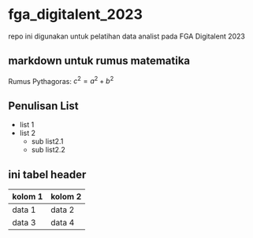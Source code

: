 # fga_digitalent_2023
repo ini digunakan untuk pelatihan data analist pada FGA Digitalent 2023

## markdown untuk rumus matematika
Rumus Pythagoras: $c^2 = a^2 + b^2$

## Penulisan List
* list 1
* list 2
    + sub list2.1
    + sub list2.2

## ini tabel header
kolom 1 | kolom 2
--------|---------
data 1 | data 2
data 3 | data 4
